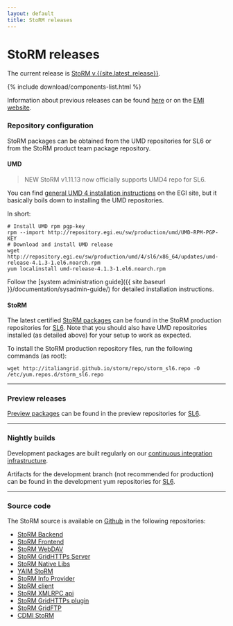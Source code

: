 ```yaml
---
layout: default
title: StoRM releases
---
```


# StoRM releases

The current release is [StoRM v.{{site.latest_release}}][latest_release_notes].

{% include download/components-list.html %}

Information about previous releases can be found [here](releases.html) or on the [EMI website](http://www.eu-emi.eu).

### Repository configuration

StoRM packages can be obtained from the UMD repositories for SL6 or from the StoRM product team package repository.

#### UMD

> <span class="label label-info" style="margin-top: -20px;">NEW</span> StoRM v1.11.13 now officially supports UMD4 repo for SL6.

You can find [general UMD 4 installation instructions][UMD4site] on the EGI site, 
but it basically boils down to installing the UMD repositories.

In short:

```shell
# Install UMD rpm pgp-key
rpm --import http://repository.egi.eu/sw/production/umd/UMD-RPM-PGP-KEY
# Download and install UMD release
wget http://repository.egi.eu/sw/production/umd/4/sl6/x86_64/updates/umd-release-4.1.3-1.el6.noarch.rpm
yum localinstall umd-release-4.1.3-1.el6.noarch.rpm
```

Follow the [system administration guide]({{ site.baseurl }}/documentation/sysadmin-guide/) for detailed installation instructions.

#### StoRM

The latest certified [StoRM packages][prod_repo_url] can be found in the StoRM
production repositories for [SL6][prod_repo_sl6].
Note that you should also have UMD repositories installed (as detailed above) for
your setup to work as expected.

To install the StoRM production repository files, run the following commands (as root):

    wget http://italiangrid.github.io/storm/repo/storm_sl6.repo -O /etc/yum.repos.d/storm_sl6.repo

---

### Preview releases

[Preview packages][preview_repo_url] can be found in the preview repositories for [SL6][preview_repo_sl6].

---

### Nightly builds

Development packages are built regularly on our [continuous integration infrastructure][developCI].

Artifacts for the development branch (not recommended for production) can be found in the development
yum repositories for [SL6][devel_repo_sl6].

---

### Source code

The StoRM source is available on [Github](https://github.com) in the following repositories:

- [StoRM Backend](https://github.com/italiangrid/storm)
- [StoRM Frontend](https://github.com/italiangrid/storm-frontend)
- [StoRM WebDAV](https://github.com/italiangrid/storm-webdav)
- [StoRM GridHTTPs Server](https://github.com/italiangrid/storm-gridhttps-server)
- [StoRM Native Libs](https://github.com/italiangrid/storm-native-libs)
- [YAIM StoRM](https://github.com/italiangrid/yaim-storm)
- [StoRM Info Provider](https://github.com/italiangrid/storm-info-provider)
- [StoRM client](https://github.com/italiangrid/storm-client)
- [StoRM XMLRPC api](https://github.com/italiangrid/storm-xmlrpc-api)
- [StoRM GridHTTPs plugin](https://github.com/italiangrid/storm-gridhttps-plugin)
- [StoRM GridFTP](https://github.com/italiangrid/storm-gridftp-dsi)
- [CDMI StoRM](https://github.com/italiangrid/cdmi-storm)


[latest_release_notes]: {{site.baseurl}}{{site.releasenotes_path}}/StoRM-v{{site.latest_release}}.html
[devel_repo_sl6]: {{site.baseurl}}/repo/storm_develop_sl6.repo
[prod_repo_sl6]: {{site.baseurl}}/repo/storm_sl6.repo
[preview_repo_sl6]: {{site.baseurl}}/repo/storm_preview_sl6.repo
[prod_repo_url]: http://ci-01.cnaf.infn.it/download/storm/emi3
[preview_repo_url]: http://ci-01.cnaf.infn.it/download/storm/preview
[developCI]: https://ci.cloud.cnaf.infn.it/job/pkg.storm/job/develop/
[UMD4site]: http://repository.egi.eu/category/umd_releases/distribution/umd-4/
